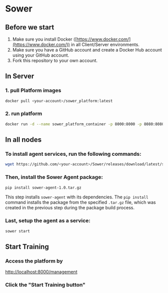 # Sower

## Before we start
1. Make sure you install Docker ([https://www.docker.com/](https://www.docker.com/)) in all Client/Server environments.
2. Make sure you have a GitHub account and create a Docker Hub account using your GitHub account.
3. Fork this repository to your own account.

## In Server
### 1. pull Platform images
```bash
docker pull <your-account>/sower_platform:latest
```
### 2. run platform
```bash
docker run -d --name sower_platform_container -p 8000:8000 -p 8080:8080 <your-account>/sower_platform:latest
```

## In all nodes

### To install agent services, run the following commands:

```bash
wget https://github.com/<your-account>/Sower/releases/download/latest/sower-agent-1.0.tar.gz
```

### Then, install the Sower Agent package:

```bash
pip install sower-agent-1.0.tar.gz
```

This step installs `sower-agent` with its dependencies. The `pip install` command installs the package from the specified `.tar.gz` file, which was created in the previous step during the package build process.


### Last, setup the agent as a service:

```bash
sower start
```

## Start Training
### Access the platform by
<http://localhost:8000/management>

### Click the "Start Training button"
